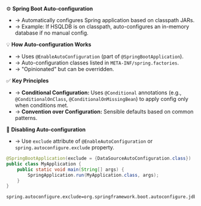⚙️ **Spring Boot Auto-configuration**
- → Automatically configures Spring application based on classpath JARs.
- → Example: If HSQLDB is on classpath, auto-configures an in-memory database if no manual config.

💡 **How Auto-configuration Works**
- → Uses `@EnableAutoConfiguration` (part of `@SpringBootApplication`).
- → Auto-configuration classes listed in `META-INF/spring.factories`.
- → "Opinionated" but can be overridden.

✅ **Key Principles**
- → **Conditional Configuration:** Uses `@Conditional` annotations (e.g., `@ConditionalOnClass`, `@ConditionalOnMissingBean`) to apply config only when conditions met.
- → **Convention over Configuration:** Sensible defaults based on common patterns.

🚫 **Disabling Auto-configuration**
- → Use `exclude` attribute of `@EnableAutoConfiguration` or `spring.autoconfigure.exclude` property.
```java
@SpringBootApplication(exclude = {DataSourceAutoConfiguration.class})
public class MyApplication {
    public static void main(String[] args) {
        SpringApplication.run(MyApplication.class, args);
    }
}
```
```properties
spring.autoconfigure.exclude=org.springframework.boot.autoconfigure.jdbc.DataSourceAutoConfiguration
```